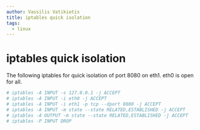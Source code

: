 ```yaml
---
author: Vassilis Vatikiotis
title: iptables quick isolation
tags:
  - linux
---
```


# iptables quick isolation

The following iptables for quick isolation of port 8080 on eth1. eth0 is open for all.

```bash
# iptables -A INPUT -s 127.0.0.1 -j ACCEPT
# iptables -A INPUT -i eth0 -j ACCEPT
# iptables -A INPUT -i eth1 -p tcp --dport 8080 -j ACCEPT
# iptables -A INPUT -m state --state RELATED,ESTABLISHED -j ACCEPT
# iptables -A OUTPUT -m state --state RELATED,ESTABLISHED -j ACCEPT
# iptables -P INPUT DROP
```
